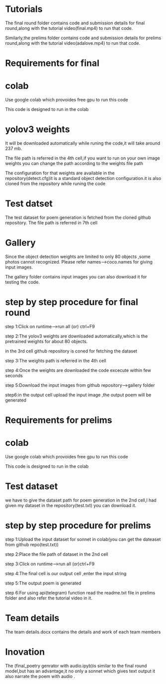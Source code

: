 # Tutorials
The final round folder contains code and submission details for final round,along with the tutorial video(final.mp4) to run that code.

Similarly,the prelims folder contains code and submission details for prelims round,along with the tutorial video(adalove.mp4) to run that code. 
# Requirements for final
# colab
Use google colab which provoides free gpu to run this code

This code is designed to run in the colab
# yolov3 weights
It will be downloaded automatically while runing the code,it will take around 237 mb.

The file path is referred in the 4th cell,if you want to run on your own image weights you can change the path according to the weights file path

The configuration for that weights are available in the repository(detect.cfg)it is a standard object detection configuration.it is also cloned from the repository while runing the code
# Test datset
The test dataset for poem generation is fetched from the cloned github repository.
The file path is referred in 7th cell
# Gallery
Since the object detection weights are limited to only 80 objects ,some photos cannot recognized.
Please refer names-->coco.names for giving input images. 

The gallery folder contains input images you can also download it for testing the code.
# step by step procedure for final round
step 1:Click on runtime-->run all (or) ctrl+F9

step 2:The yolov3 weights are downloaded automatically,which is the pretrained weights for about 80 objects.

in the 3rd cell github repository is coned for fetching the dataset

step 3:The weights path is referred in the 4th cell

step 4:Once the weights are downloaded the code excecute within few seconds

step 5:Download the input images from github repository-->gallery folder

step6:in the output cell upload the input image ,the output poem will be generated 
# Requirements for prelims
# colab
Use google colab which provoides free gpu to run this code

This code is designed to run in the colab
# Test dataset
we have to give the dataset path for poem generation in the 2nd cell,I had given my dataset in the repository(test.txt) you can download it.
# step by step procedure for prelims
step 1:Upload the input dataset for sonnet in colab(you can get the dateaset from github repo(test.txt))

step 2:Place the file path of dataset in the 2nd cell

step 3:Click on runtime-->run all (or)ctrl+F9

step 4:The final cell is our output cell ,enter the input string 

step 5:The output poem is generated

step 6:For using api(telegram) function read the readme.txt file in prelims folder and also refer the tutorial video in it.
# Team details
The team details.docx contains the details and work of each team members

# Inovation
The (final_poetry genrator with audio.ipyb)is similar to the final round model,but has an advantage,it no only a sonnet which gives text output it also narrate the poem with audio .
